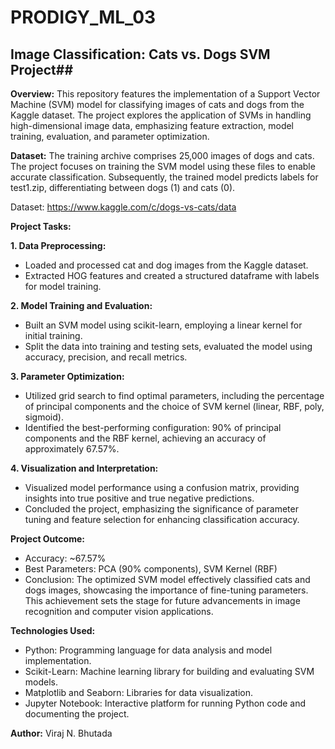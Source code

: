 # PRODIGY_ML_03

## Image Classification: Cats vs. Dogs SVM Project##

**Overview:**
This repository features the implementation of a Support Vector Machine (SVM) model for classifying images of cats and dogs from the Kaggle dataset. The project explores the application of SVMs in handling high-dimensional image data, emphasizing feature extraction, model training, evaluation, and parameter optimization.

**Dataset:**
The training archive comprises 25,000 images of dogs and cats. The project focuses on training the SVM model using these files to enable accurate classification. Subsequently, the trained model predicts labels for test1.zip, differentiating between dogs (1) and cats (0).

Dataset: https://www.kaggle.com/c/dogs-vs-cats/data

**Project Tasks:**

**1. Data Preprocessing:**
- Loaded and processed cat and dog images from the Kaggle dataset.
- Extracted HOG features and created a structured dataframe with labels for model training.

**2. Model Training and Evaluation:**
- Built an SVM model using scikit-learn, employing a linear kernel for initial training.
- Split the data into training and testing sets, evaluated the model using accuracy, precision, and recall metrics.

**3. Parameter Optimization:**
- Utilized grid search to find optimal parameters, including the percentage of principal components and the choice of SVM kernel (linear, RBF, poly, sigmoid).
- Identified the best-performing configuration: 90% of principal components and the RBF kernel, achieving an accuracy of approximately 67.57%.

**4. Visualization and Interpretation:**
- Visualized model performance using a confusion matrix, providing insights into true positive and true negative predictions.
- Concluded the project, emphasizing the significance of parameter tuning and feature selection for enhancing classification accuracy.

**Project Outcome:**
- Accuracy: ~67.57%
- Best Parameters: PCA (90% components), SVM Kernel (RBF)
- Conclusion: The optimized SVM model effectively classified cats and dogs images, showcasing the importance of fine-tuning parameters. This achievement sets the stage for future advancements in image recognition and computer vision applications.

**Technologies Used:**
- Python: Programming language for data analysis and model implementation.
- Scikit-Learn: Machine learning library for building and evaluating SVM models.
- Matplotlib and Seaborn: Libraries for data visualization.
- Jupyter Notebook: Interactive platform for running Python code and documenting the project.

**Author:**
Viraj N. Bhutada
